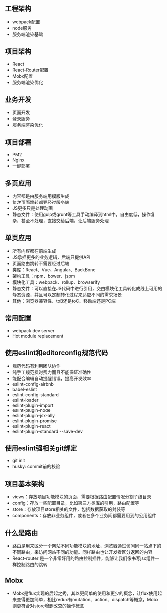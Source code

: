 ## 工程架构
- webpack配置
- node服务
- 服务端渲染基础

## 项目架构
- React
- React-Router配置
- Mobx配置
- 服务端渲染优化

## 业务开发
- 页面开发
- 登录服务
- 服务端渲染优化

## 项目部署
- PM2
- Nginx
- 一键部署

## 多页应用
- 内容都是由服务端用模版生成
- 每次页面跳转都要经过服务端
- JS更多只是处理动画
- 静态文件：使用gulp或grunt等工具手动编译到html中，自由度低，操作复杂，甚至不处理，直接交给后端，让后端服务处理

## 单页应用
- 所有内容都在前端生成
- JS承担更多的业务逻辑，后端只提供API
- 页面路由跳转不需要经过后端
- 类库：React、Vue、Angular、BackBone
- 架构工具：npm、bower、jspm
- 模块化工具：webpack、rollup、browserify
- 静态文件：可以直接在JS代码中进行引用，交由模块化工具转化成线上可用的静态资源，并且可以定制转化过程来适应不同的需求场景
- 其他：浏览器兼容性、toB还是toC、移动端还是PC端

## 常用配置
- webpack dev server
- Hot module replacement

## 使用eslint和editorconfig规范代码
- 规范代码有利用团队协作
- 纯手工规范费时费力而且不能保证准确性
- 能配合编辑自动提醒错误，提高开发效率
- eslint-config-airbnb
- babel-eslint
- eslint-config-standard
- eslint-loader
- eslint-plugin-import
- eslint-plugin-node
- eslint-plugin-jsx-ally
- eslint-plugin-promise
- eslint-plugin-react
- eslint-plugin-standard --save-dev

## 使用eslint强相关git绑定
- git init
- husky: commit前的校验

## 项目基本架构
- views：存放项目功能模块的页面，需要根据路由配置情况分割子级目录
- config：存放一些配置目录，比如第三方类库的引用，路由配置等
- store：存放项目store相关的文件，包括数据获取的封装等
- components：存放非业务组件，或者在多个业务间都需要用到的公用组件

## 什么是路由
- 路由是用来区分一个网站不同功能模块的地址，浏览器通过访问同一站点下的不同路由，来访问网站不同的功能。同样路由也让开发者区分返回的内容
- React-router 是一个非常好用的路由控制插件，能够让我们像书写jsx组件一样控制路由的跳转

## Mobx
- Mobx是flux实现的后起之秀，其以更简单的使用和更少的概念，让flux使用起来变得更加简单，相比redux有mutation、action、dispatch等概念，Mobx则更符合对store增删改查的操作概念
